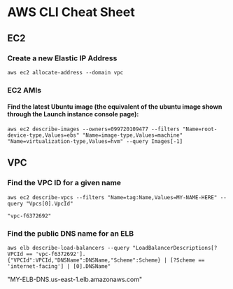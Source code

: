 # AWS CLI Cheat Sheet

## EC2

### Create a new Elastic IP Address
    
    aws ec2 allocate-address --domain vpc

### EC2 AMIs

#### Find the latest Ubuntu image (the equivalent of the ubuntu image shown through the Launch instance console page):

    aws ec2 describe-images --owners=099720109477 --filters "Name=root-device-type,Values=ebs" "Name=image-type,Values=machine" "Name=virtualization-type,Values=hvm" --query Images[-1]

## VPC

### Find the VPC ID for a given name
    aws ec2 describe-vpcs --filters "Name=tag:Name,Values=MY-NAME-HERE" --query "Vpcs[0].VpcId"
    
`"vpc-f6372692"`

### Find the public DNS name for an ELB

    aws elb describe-load-balancers --query "LoadBalancerDescriptions[?VPCId == 'vpc-f6372692'].{"VPCId":VPCId,"DNSName":DNSName,"Scheme":Scheme} | [?Scheme == 'internet-facing'] | [0].DNSName"
"MY-ELB-DNS.us-east-1.elb.amazonaws.com"